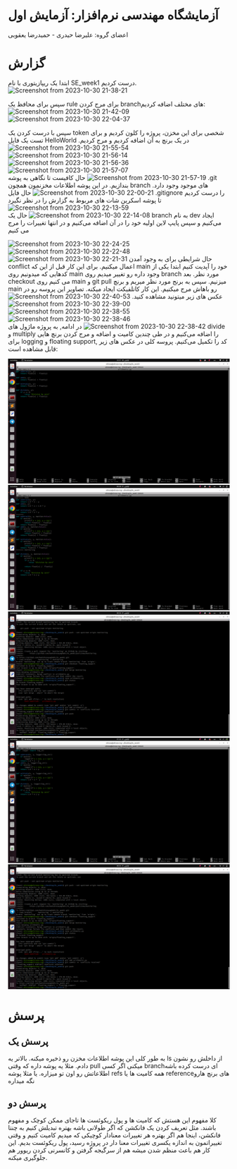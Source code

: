 # آزمایشگاه مهندسی نرم‌افزار: آزمایش اول
اعضای گروه: علیرضا حیدری - حمیدرضا یعقوبی

# گزارش
ابتدا یک ریپازیتوری با نام SE_week1 درست کردیم.
![Screenshot from 2023-10-30 21-38-21](https://github.com/hamidrezayaghobi/SL_week1/assets/59170724/798c4d3e-9bca-4ef4-a16e-82e49fd3462d)

سپس برای محافظ یک rule برای مرج کردن branchهای مختلف اضافه کردیم:
![Screenshot from 2023-10-30 21-42-09](https://github.com/hamidrezayaghobi/SL_week1/assets/59170724/d091c93d-f7db-44ec-b480-f98ca120835d)
![Screenshot from 2023-10-30 22-04-37](https://github.com/hamidrezayaghobi/SL_week1/assets/59170724/9ca3fe78-2825-4bff-88c2-bd3591134862)

سپس با درست کردن یک token شخصی برای این مخزن، پروژه را کلون کردیم و برای تست یک فایل HelloWorld در یک برنچ به آن اضافه کردیم و مرج کردیم.
![Screenshot from 2023-10-30 21-55-54](https://github.com/hamidrezayaghobi/SL_week1/assets/59170724/c3bb7758-26b7-46b3-aadd-c2e39f8645d5)
![Screenshot from 2023-10-30 21-56-14](https://github.com/hamidrezayaghobi/SL_week1/assets/59170724/233002c0-5f92-4374-abb2-fa567e004952)
![Screenshot from 2023-10-30 21-56-36](https://github.com/hamidrezayaghobi/SL_week1/assets/59170724/721bd11b-56a1-48fb-a064-7bdda5f83c28)
![Screenshot from 2023-10-30 21-57-07](https://github.com/hamidrezayaghobi/SL_week1/assets/59170724/dbf22cb3-d9c0-4072-a3d2-485c149ab6fb)
![Screenshot from 2023-10-30 21-57-19](https://github.com/hamidrezayaghobi/SL_week1/assets/59170724/a6318dfa-fb17-4c15-a770-897ceeb59851)
حال کافیست تا نگاهی به پوشه .git بندازیم. در این پوشه اطلاعات مخزنمون همچون branch های موجود وجود دارد.
![Screenshot from 2023-10-30 22-00-21](https://github.com/hamidrezayaghobi/SL_week1/assets/59170724/32144a02-337c-4cd9-b3fb-4872b84b6b6b)
حال فایل .gitignore را درست کردیم تا پوشه اسکرین شات های مربوط به گزارش را در نظر نگیرد
![Screenshot from 2023-10-30 22-13-59](https://github.com/hamidrezayaghobi/SL_week1/assets/59170724/60fecf2a-1ed7-4ee0-a28b-f25849d48340)
![Screenshot from 2023-10-30 22-14-08](https://github.com/hamidrezayaghobi/SL_week1/assets/59170724/00d0bc4a-5085-4e42-b9bc-502411f38121)
حال یک branch به نام dev ایجاد می‌کنیم و سپس پایپ لاین اولیه خود را در آن اضافه می‌کنیم و در انتها تغییرات را مرج می کنیم

![Screenshot from 2023-10-30 22-24-25](https://github.com/hamidrezayaghobi/SL_week1/assets/59170724/76c4aec3-1b83-484a-b0c0-45af52d51e23)
![Screenshot from 2023-10-30 22-22-48](https://github.com/hamidrezayaghobi/SL_week1/assets/59170724/bae19125-b6c3-43ed-9e42-e0c0326d50bf)
![Screenshot from 2023-10-30 22-21-31](https://github.com/hamidrezayaghobi/SL_week1/assets/59170724/2efa0b5a-bae6-457f-b83a-08fe2324cb7e)
حال شرایطی برای به وجود آمدن conflict اعمال میکنیم. برای این کار قبل از این که main خود را آپدیت کنیم ابتدا یکی از کدهایی که میدونیم روی main وجود داره رو تغییر میدیم روی branch مورد نظر. بعد checkout می کنیم روی main و git pull میزنیم. سپس به برنج مورد نظر میریم و برنچ main رو باهاش مرج میکنیم. این کار کانلفیکت ایجاد میکنه. تصاویر این پروسه رو در عکس های زیر میتونید مشاهده کنید.
![Screenshot from 2023-10-30 22-40-53](https://github.com/hamidrezayaghobi/SL_week1/assets/59170724/dda89997-816e-4ae0-9cc9-6c5989966ed4)
![Screenshot from 2023-10-30 22-39-00](https://github.com/hamidrezayaghobi/SL_week1/assets/59170724/13716480-1069-4c04-b35e-e83d3f21afaa)
![Screenshot from 2023-10-30 22-38-55](https://github.com/hamidrezayaghobi/SL_week1/assets/59170724/49981028-fb96-4ef2-a431-d72ad0a94c56)
![Screenshot from 2023-10-30 22-38-46](https://github.com/hamidrezayaghobi/SL_week1/assets/59170724/9e453b64-3c68-452f-bbfc-065127ce1a18)
![Screenshot from 2023-10-30 22-38-42](https://github.com/hamidrezayaghobi/SL_week1/assets/59170724/7b9d4375-29c7-4f89-a492-85a7714625ad)
در ادامه, به پروژه ماژول های divide و multiply را اضافه می‌کنیم و در طی چندین کامیت و اضافه و مرج کردن برنچ هایی برای logging و floating support, کد را تکمیل می‌کنیم. پروسه کلی در عکس های زیر قابل مشاهده است:

![Screenshot Description](https://raw.githubusercontent.com/hamidrezayaghobi/SL_week1/master/screenshots/added_func.png)
![Screenshot Description](https://raw.githubusercontent.com/hamidrezayaghobi/SL_week1/master/screenshots/conf_code.png)
![Screenshot Description](https://raw.githubusercontent.com/hamidrezayaghobi/SL_week1/master/screenshots/resolve_conf.png)
![Screenshot Description](https://raw.githubusercontent.com/hamidrezayaghobi/SL_week1/master/screenshots/final_code.png)
![Screenshot Description](https://raw.githubusercontent.com/hamidrezayaghobi/SL_week1/master/screenshots/resolve_conf.png)

# پرسش

## پرسش یک
به طور کلی این پوشه اطلاعات مخزن رو ذخیره میکنه. بالاتر یه ls از داخلش رو نشون دادم. مثلا یه پوشه داره که وقتی pull میکنی اگر کسی branchای درست کرده باشه اطلاعاتش رو اون تو میزاره. یا مثلا پوشه refs همه کامیت ها یا referenceهای برنچ هارو نگه میداره

## پرسش دو
کلا مفهوم این هستش که کامیت ها و پول ریکوئست ها تاجای ممکن کوچک و مفهوم باشند. مثل تعریف کردن یک فانکشن که اگر طولانی باشه بهتره تبدیلش کنیم به چنتا فانکشن، اینجا هم اگر بهتره هر تغییرات معنادار کوچیکی که میدیم کامیت کنیم و وقتی تغییراتمون به اندازه یکسری تغییرات معنا دار در پروژه رسید، پول ریکوئست بدیم. این کار هم باعث منظم شدن میشه هم از سرگیجه گرفتن و کانسرنی کردن ریوور هم جلوگیری میکنه.

